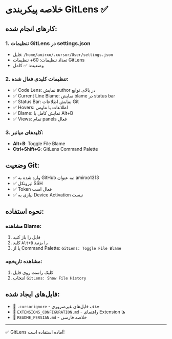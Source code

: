 # خلاصه پیکربندی GitLens ✅

## کارهای انجام شده:

### 1. تنظیمات GitLens در settings.json
- فایل: `/home/amirxo/.cursor/User/settings.json`
- تعداد تنظیمات: 60+ تنظیمات GitLens
- وضعیت: ✅ کامل

### 2. تنظیمات کلیدی فعال شده:
- ✅ Code Lens: نمایش author در بالای توابع
- ✅ Current Line Blame: نمایش blame در status bar  
- ✅ Status Bar: نمایش اطلاعات Git
- ✅ Hovers: اطلاعات با ماوس
- ✅ Blame: نمایش کامل با Alt+B
- ✅ Views: تمام panels فعال

### 3. کلیدهای میانبر:
- **Alt+B**: Toggle File Blame
- **Ctrl+Shift+G**: GitLens Command Palette

## وضعیت Git:
- ✅ وارد شده به GitHub به عنوان: amirxo1313
- ✅ پروتکل: SSH
- ✅ Token فعال است
- ✅ نیازی به Device Activation نیست

## نحوه استفاده:

### مشاهده Blame:
1. فایل را باز کنید
2. کلید `Alt+B` را بزنید
3. یا از Command Palette: `GitLens: Toggle File Blame`

### مشاهده تاریخچه:
1. کلیک راست روی فایل
2. انتخاب `GitLens: Show File History`

## فایل‌های ایجاد شده:
- 📄 `.cursorignore` - حذف فایل‌های غیرضروری
- 📄 `EXTENSIONS_CONFIGURATION.md` - راهنمای Extension ها
- 📄 `README_PERSIAN.md` - خلاصه فارسی

---
✅ GitLens آماده استفاده است!
